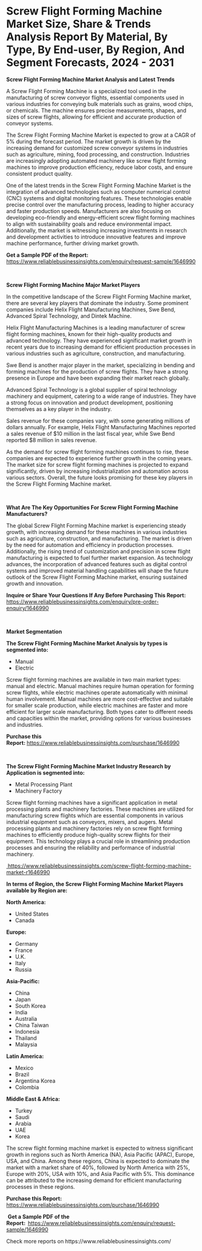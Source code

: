 <p><h1>Screw Flight Forming Machine Market Size, Share & Trends Analysis Report By Material, By Type, By End-user, By Region, And Segment Forecasts, 2024 - 2031</h1></p><p><strong>Screw Flight Forming Machine Market Analysis and Latest Trends</strong></p>
<p><p>A Screw Flight Forming Machine is a specialized tool used in the manufacturing of screw conveyor flights, essential components used in various industries for conveying bulk materials such as grains, wood chips, or chemicals. The machine ensures precise measurements, shapes, and sizes of screw flights, allowing for efficient and accurate production of conveyor systems.</p><p>The Screw Flight Forming Machine Market is expected to grow at a CAGR of 5% during the forecast period. The market growth is driven by the increasing demand for customized screw conveyor systems in industries such as agriculture, mining, food processing, and construction. Industries are increasingly adopting automated machinery like screw flight forming machines to improve production efficiency, reduce labor costs, and ensure consistent product quality.</p><p>One of the latest trends in the Screw Flight Forming Machine Market is the integration of advanced technologies such as computer numerical control (CNC) systems and digital monitoring features. These technologies enable precise control over the manufacturing process, leading to higher accuracy and faster production speeds. Manufacturers are also focusing on developing eco-friendly and energy-efficient screw flight forming machines to align with sustainability goals and reduce environmental impact. Additionally, the market is witnessing increasing investments in research and development activities to introduce innovative features and improve machine performance, further driving market growth.</p></p>
<p><strong>Get a Sample PDF of the Report:&nbsp;</strong> <a href="https://www.reliablebusinessinsights.com/enquiry/request-sample/1646990">https://www.reliablebusinessinsights.com/enquiry/request-sample/1646990</a></p>
<p>&nbsp;</p>
<p><strong>Screw Flight Forming Machine Major Market Players</strong></p>
<p><p>In the competitive landscape of the Screw Flight Forming Machine market, there are several key players that dominate the industry. Some prominent companies include Helix Flight Manufacturing Machines, Swe Bend, Advanced Spiral Technology, and Dintek Machine. </p><p>Helix Flight Manufacturing Machines is a leading manufacturer of screw flight forming machines, known for their high-quality products and advanced technology. They have experienced significant market growth in recent years due to increasing demand for efficient production processes in various industries such as agriculture, construction, and manufacturing.</p><p>Swe Bend is another major player in the market, specializing in bending and forming machines for the production of screw flights. They have a strong presence in Europe and have been expanding their market reach globally.</p><p>Advanced Spiral Technology is a global supplier of spiral technology machinery and equipment, catering to a wide range of industries. They have a strong focus on innovation and product development, positioning themselves as a key player in the industry.</p><p>Sales revenue for these companies vary, with some generating millions of dollars annually. For example, Helix Flight Manufacturing Machines reported a sales revenue of $10 million in the last fiscal year, while Swe Bend reported $8 million in sales revenue. </p><p>As the demand for screw flight forming machines continues to rise, these companies are expected to experience further growth in the coming years. The market size for screw flight forming machines is projected to expand significantly, driven by increasing industrialization and automation across various sectors. Overall, the future looks promising for these key players in the Screw Flight Forming Machine market.</p></p>
<p>&nbsp;</p>
<p><strong>What Are The Key Opportunities For Screw Flight Forming Machine Manufacturers?</strong></p>
<p><p>The global Screw Flight Forming Machine market is experiencing steady growth, with increasing demand for these machines in various industries such as agriculture, construction, and manufacturing. The market is driven by the need for automation and efficiency in production processes. Additionally, the rising trend of customization and precision in screw flight manufacturing is expected to fuel further market expansion. As technology advances, the incorporation of advanced features such as digital control systems and improved material handling capabilities will shape the future outlook of the Screw Flight Forming Machine market, ensuring sustained growth and innovation.</p></p>
<p><strong>Inquire or Share Your Questions If Any Before Purchasing This Report:</strong> <a href="https://www.reliablebusinessinsights.com/enquiry/pre-order-enquiry/1646990">https://www.reliablebusinessinsights.com/enquiry/pre-order-enquiry/1646990</a></p>
<p>&nbsp;</p>
<p><strong>Market Segmentation</strong></p>
<p><strong>The Screw Flight Forming Machine Market Analysis by types is segmented into:</strong></p>
<p><ul><li>Manual</li><li>Electric</li></ul></p>
<p><p>Screw flight forming machines are available in two main market types: manual and electric. Manual machines require human operation for forming screw flights, while electric machines operate automatically with minimal human involvement. Manual machines are more cost-effective and suitable for smaller scale production, while electric machines are faster and more efficient for larger scale manufacturing. Both types cater to different needs and capacities within the market, providing options for various businesses and industries.</p></p>
<p><strong>Purchase this Report:&nbsp;</strong><a href="https://www.reliablebusinessinsights.com/purchase/1646990">https://www.reliablebusinessinsights.com/purchase/1646990</a></p>
<p>&nbsp;</p>
<p><strong>The Screw Flight Forming Machine Market Industry Research by Application is segmented into:</strong></p>
<p><ul><li>Metal Processing Plant</li><li>Machinery Factory</li></ul></p>
<p><p>Screw flight forming machines have a significant application in metal processing plants and machinery factories. These machines are utilized for manufacturing screw flights which are essential components in various industrial equipment such as conveyors, mixers, and augers. Metal processing plants and machinery factories rely on screw flight forming machines to efficiently produce high-quality screw flights for their equipment. This technology plays a crucial role in streamlining production processes and ensuring the reliability and performance of industrial machinery.</p></p>
<p><a href="https://www.reliablebusinessinsights.com/screw-flight-forming-machine-market-r1646990">&nbsp;https://www.reliablebusinessinsights.com/screw-flight-forming-machine-market-r1646990</a></p>
<p><strong>In terms of Region, the Screw Flight Forming Machine Market Players available by Region are:</strong></p>
<p>
    <p> <strong> North America: </strong>
        <ul>
            <li>United States</li>
            <li>Canada</li>
        </ul>
        </p> 
    <p> <strong> Europe: </strong>
        <ul>
            <li>Germany</li>
            <li>France</li>
            <li>U.K.</li>
            <li>Italy</li>
            <li>Russia</li>
        </ul>
        </p> 
    <p> <strong> Asia-Pacific: </strong>
        <ul>
            <li>China</li>
            <li>Japan</li>
            <li>South Korea</li>
            <li>India</li>
            <li>Australia</li>
            <li>China Taiwan</li>
            <li>Indonesia</li>
            <li>Thailand</li>
            <li>Malaysia</li>
        </ul>
        </p> 
    <p> <strong> Latin America: </strong>
        <ul>
            <li>Mexico</li>
            <li>Brazil</li>
            <li>Argentina Korea</li>
            <li>Colombia</li>
        </ul>
        </p> 
    <p> <strong> Middle East & Africa: </strong>
        <ul>
            <li>Turkey</li>
            <li>Saudi</li>
            <li>Arabia</li>
            <li>UAE</li>
            <li>Korea</li>
        </ul>
    </p>
    </p>
<p><p>The screw flight forming machine market is expected to witness significant growth in regions such as North America (NA), Asia Pacific (APAC), Europe, USA, and China. Among these regions, China is expected to dominate the market with a market share of 40%, followed by North America with 25%, Europe with 20%, USA with 10%, and Asia Pacific with 5%. This dominance can be attributed to the increasing demand for efficient manufacturing processes in these regions.</p></p>
<p><strong>Purchase this Report: </strong><a href="https://www.reliablebusinessinsights.com/purchase/1646990">https://www.reliablebusinessinsights.com/purchase/1646990</a></p>
<p>&nbsp;<strong>Get a Sample PDF of the Report:&nbsp;&nbsp;</strong><a href="https://www.reliablebusinessinsights.com/enquiry/request-sample/1646990">https://www.reliablebusinessinsights.com/enquiry/request-sample/1646990</a></p>
<p><strong></strong></p>
<p>Check more reports on https://www.reliablebusinessinsights.com/</p>